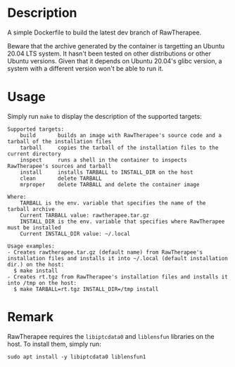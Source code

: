 # Description

A simple Dockerfile to build the latest dev branch of RawTherapee.

Beware that the archive generated by the container is targetting an Ubuntu 20.04 LTS system. It hasn't been tested on other distributions or other Ubuntu versions. Given that it depends on Ubuntu 20.04's glibc version, a system with a different version won't be able to run it.

# Usage

Simply run `make` to display the description of the supported targets:

```
Supported targets:
	build		builds an image with RawTherapee's source code and a tarball of the installation files
	tarball		copies the tarball of the installation files to the current directory
	inspect		runs a shell in the container to inspects RawTherapee's sources and tarball
	install		installs TARBALL to INSTALL_DIR on the host
	clean		delete TARBALL
	mrproper	delete TARBALL and delete the container image

Where:
	TARBALL is the env. variable that specifies the name of the tarball archive
	Current TARBALL value: rawtherapee.tar.gz
	INSTALL_DIR is the env. variable that specifies where RawTherapee must be installed
	Current INSTALL_DIR value: ~/.local

Usage examples:
- Creates rawtherapee.tar.gz (default name) from RawTherapee's installation files and installs it into ~/.local (default installation dir.) on the host:
  $ make install
- Creates rt.tgz from RawTherapee's installation files and installs it into /tmp on the host:
  $ make TARBALL=rt.tgz INSTALL_DIR=/tmp install
```

# Remark

RawTherapee requires the `libiptcdata0` and `liblensfun` libraries on the host. To install them, simply run:

```
sudo apt install -y libiptcdata0 liblensfun1
```
